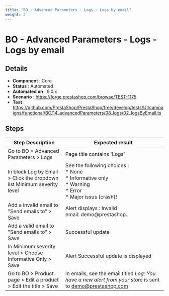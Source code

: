 ```yaml
---
title: "BO - Advanced Parameters - Logs - Logs by email"
weight: 2
---
```


# BO - Advanced Parameters - Logs - Logs by email
## Details
* **Component** : Core
* **Status** : Automated
* **Automated on** : 9.0.x
* **Scenario** : https://forge.prestashop.com/browse/TEST-1175
* **Test** : https://github.com/PrestaShop/PrestaShop/tree/develop/tests/UI/campaigns/functional/BO/14_advancedParameters/08_logs/02_logsByEmail.ts

## Steps
| Step Description | Expected result |
| ----- | ----- |
| Go to BO > Advanced Parameters > Logs | Page title contains 'Logs' |
| In block Log by Email > Click the dropdown list Minimum severity level | See the following choices :<br> * None<br> * Informative only<br> * Warning<br> * Error<br> * Major issus (crash)! |
| Add a invalid email to "Send emails to" > Save | Alert displays : Invalid email: demo@prestashop.. |
| Add a valid email to "Send emails to" > Save | Successful update |
| In Minimum severity level > Choose Informative Only > Save | Alert Successful update is displayed |
| Go to BO > Product page > Edit a product > Edit the title > Save | In emails, see the email titled _Log: You have a new alert from your store_ is sent to demo@prestashop.com |
